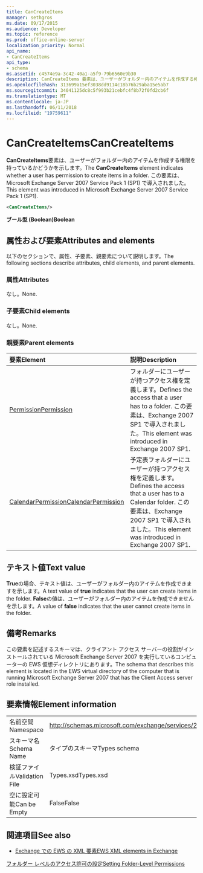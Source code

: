 ```yaml
---
title: CanCreateItems
manager: sethgros
ms.date: 09/17/2015
ms.audience: Developer
ms.topic: reference
ms.prod: office-online-server
localization_priority: Normal
api_name:
- CanCreateItems
api_type:
- schema
ms.assetid: c4574e9a-3c42-40a1-a5f9-79b6560e9b30
description: CanCreateItems 要素は、ユーザーがフォルダー内のアイテムを作成する権限を持っているかどうかを示します。 この要素は、Microsoft Exchange Server 2007 Service Pack 1 (SP1) で導入されました。
ms.openlocfilehash: 313699a15ef3038dd9114c18b76b29aba15e5ab7
ms.sourcegitcommit: 34041125dc8c5f993b21cebfc4f8b72f0fd2cb6f
ms.translationtype: MT
ms.contentlocale: ja-JP
ms.lasthandoff: 06/11/2018
ms.locfileid: "19759611"
---
```

# <a name="cancreateitems"></a><span data-ttu-id="60b24-104">CanCreateItems</span><span class="sxs-lookup"><span data-stu-id="60b24-104">CanCreateItems</span></span>

<span data-ttu-id="60b24-105">**CanCreateItems**要素は、ユーザーがフォルダー内のアイテムを作成する権限を持っているかどうかを示します。</span><span class="sxs-lookup"><span data-stu-id="60b24-105">The **CanCreateItems** element indicates whether a user has permission to create items in a folder.</span></span> <span data-ttu-id="60b24-106">この要素は、Microsoft Exchange Server 2007 Service Pack 1 (SP1) で導入されました。</span><span class="sxs-lookup"><span data-stu-id="60b24-106">This element was introduced in Microsoft Exchange Server 2007 Service Pack 1 (SP1).</span></span> 
  
```xml
<CanCreateItems/>
```

 <span data-ttu-id="60b24-107">**ブール型 (Boolean)**</span><span class="sxs-lookup"><span data-stu-id="60b24-107">**Boolean**</span></span>
## <a name="attributes-and-elements"></a><span data-ttu-id="60b24-108">属性および要素</span><span class="sxs-lookup"><span data-stu-id="60b24-108">Attributes and elements</span></span>

<span data-ttu-id="60b24-109">以下のセクションで、属性、子要素、親要素について説明します。</span><span class="sxs-lookup"><span data-stu-id="60b24-109">The following sections describe attributes, child elements, and parent elements.</span></span>
  
### <a name="attributes"></a><span data-ttu-id="60b24-110">属性</span><span class="sxs-lookup"><span data-stu-id="60b24-110">Attributes</span></span>

<span data-ttu-id="60b24-111">なし。</span><span class="sxs-lookup"><span data-stu-id="60b24-111">None.</span></span>
  
### <a name="child-elements"></a><span data-ttu-id="60b24-112">子要素</span><span class="sxs-lookup"><span data-stu-id="60b24-112">Child elements</span></span>

<span data-ttu-id="60b24-113">なし。</span><span class="sxs-lookup"><span data-stu-id="60b24-113">None.</span></span>
  
### <a name="parent-elements"></a><span data-ttu-id="60b24-114">親要素</span><span class="sxs-lookup"><span data-stu-id="60b24-114">Parent elements</span></span>

|<span data-ttu-id="60b24-115">**要素**</span><span class="sxs-lookup"><span data-stu-id="60b24-115">**Element**</span></span>|<span data-ttu-id="60b24-116">**説明**</span><span class="sxs-lookup"><span data-stu-id="60b24-116">**Description**</span></span>|
|:-----|:-----|
|[<span data-ttu-id="60b24-117">Permission</span><span class="sxs-lookup"><span data-stu-id="60b24-117">Permission</span></span>](permission.md) <br/> |<span data-ttu-id="60b24-118">フォルダーにユーザーが持つアクセス権を定義します。</span><span class="sxs-lookup"><span data-stu-id="60b24-118">Defines the access that a user has to a folder.</span></span> <span data-ttu-id="60b24-119">この要素は、Exchange 2007 SP1 で導入されました。</span><span class="sxs-lookup"><span data-stu-id="60b24-119">This element was introduced in Exchange 2007 SP1.</span></span>  <br/> |
|[<span data-ttu-id="60b24-120">CalendarPermission</span><span class="sxs-lookup"><span data-stu-id="60b24-120">CalendarPermission</span></span>](calendarpermission.md) <br/> |<span data-ttu-id="60b24-121">予定表フォルダーにユーザーが持つアクセス権を定義します。</span><span class="sxs-lookup"><span data-stu-id="60b24-121">Defines the access that a user has to a Calendar folder.</span></span> <span data-ttu-id="60b24-122">この要素は、Exchange 2007 SP1 で導入されました。</span><span class="sxs-lookup"><span data-stu-id="60b24-122">This element was introduced in Exchange 2007 SP1.</span></span>  <br/> |
   
## <a name="text-value"></a><span data-ttu-id="60b24-123">テキスト値</span><span class="sxs-lookup"><span data-stu-id="60b24-123">Text value</span></span>

<span data-ttu-id="60b24-124">**True**の場合、テキスト値は、ユーザーがフォルダー内のアイテムを作成できますを示します。</span><span class="sxs-lookup"><span data-stu-id="60b24-124">A text value of **true** indicates that the user can create items in the folder.</span></span> <span data-ttu-id="60b24-125">**False**の値は、ユーザーがフォルダー内のアイテムを作成できませんを示します。</span><span class="sxs-lookup"><span data-stu-id="60b24-125">A value of **false** indicates that the user cannot create items in the folder.</span></span> 
  
## <a name="remarks"></a><span data-ttu-id="60b24-126">備考</span><span class="sxs-lookup"><span data-stu-id="60b24-126">Remarks</span></span>

<span data-ttu-id="60b24-127">この要素を記述するスキーマは、クライアント アクセス サーバーの役割がインストールされている Microsoft Exchange Server 2007 を実行しているコンピューターの EWS 仮想ディレクトリにあります。</span><span class="sxs-lookup"><span data-stu-id="60b24-127">The schema that describes this element is located in the EWS virtual directory of the computer that is running Microsoft Exchange Server 2007 that has the Client Access server role installed.</span></span>
  
## <a name="element-information"></a><span data-ttu-id="60b24-128">要素情報</span><span class="sxs-lookup"><span data-stu-id="60b24-128">Element information</span></span>

|||
|:-----|:-----|
|<span data-ttu-id="60b24-129">名前空間</span><span class="sxs-lookup"><span data-stu-id="60b24-129">Namespace</span></span>  <br/> |http://schemas.microsoft.com/exchange/services/2006/types  <br/> |
|<span data-ttu-id="60b24-130">スキーマ名</span><span class="sxs-lookup"><span data-stu-id="60b24-130">Schema Name</span></span>  <br/> |<span data-ttu-id="60b24-131">タイプのスキーマ</span><span class="sxs-lookup"><span data-stu-id="60b24-131">Types schema</span></span>  <br/> |
|<span data-ttu-id="60b24-132">検証ファイル</span><span class="sxs-lookup"><span data-stu-id="60b24-132">Validation File</span></span>  <br/> |<span data-ttu-id="60b24-133">Types.xsd</span><span class="sxs-lookup"><span data-stu-id="60b24-133">Types.xsd</span></span>  <br/> |
|<span data-ttu-id="60b24-134">空に設定可能</span><span class="sxs-lookup"><span data-stu-id="60b24-134">Can be Empty</span></span>  <br/> |<span data-ttu-id="60b24-135">False</span><span class="sxs-lookup"><span data-stu-id="60b24-135">False</span></span>  <br/> |
   
## <a name="see-also"></a><span data-ttu-id="60b24-136">関連項目</span><span class="sxs-lookup"><span data-stu-id="60b24-136">See also</span></span>



- [<span data-ttu-id="60b24-137">Exchange での EWS の XML 要素</span><span class="sxs-lookup"><span data-stu-id="60b24-137">EWS XML elements in Exchange</span></span>](ews-xml-elements-in-exchange.md)


[<span data-ttu-id="60b24-138">フォルダー レベルのアクセス許可の設定</span><span class="sxs-lookup"><span data-stu-id="60b24-138">Setting Folder-Level Permissions</span></span>](http://msdn.microsoft.com/library/c7530e86-5112-401c-b10a-9c054ae59f07%28Office.15%29.aspx)

